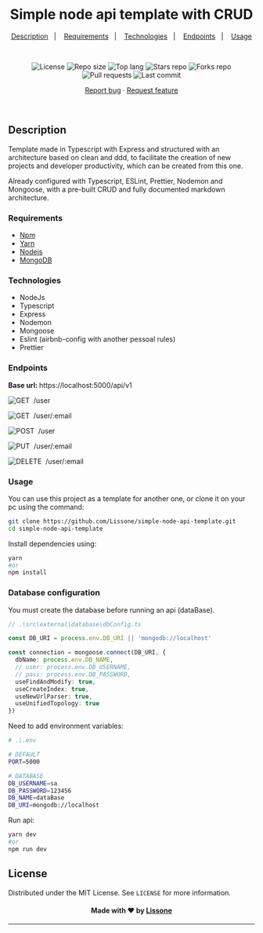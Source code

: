 <h1 align="center">
  Simple node api template with CRUD
</h1>

<p align="center">
  <a href="#description">Description</a>&nbsp;&nbsp;&nbsp;|&nbsp;&nbsp;&nbsp;
  <a href="#requirements">Requirements</a>&nbsp;&nbsp;&nbsp;|&nbsp;&nbsp;&nbsp;
  <a href="#technologies">Technologies</a>&nbsp;&nbsp;&nbsp;|&nbsp;&nbsp;&nbsp;
  <a href="#endpoints">Endpoints</a>&nbsp;&nbsp;&nbsp;|&nbsp;&nbsp;&nbsp;
  <a href="#usage">Usage</a>
</p>
<br />
<p align="center">
  <img src="https://img.shields.io/static/v1?label=license&message=MIT" alt="License">
  <img src="https://img.shields.io/github/repo-size/Lissone/simple-node-api-template" alt="Repo size" />
  <img src="https://img.shields.io/github/languages/top/Lissone/simple-node-api-template" alt="Top lang" />
  <img src="https://img.shields.io/github/stars/Lissone/simple-node-api-template" alt="Stars repo" />
  <img src="https://img.shields.io/github/forks/Lissone/simple-node-api-template" alt="Forks repo" />
  <img src="https://img.shields.io/github/issues-pr/Lissone/simple-node-api-template" alt="Pull requests" >
  <img src="https://img.shields.io/github/last-commit/Lissone/simple-node-api-template" alt="Last commit" />
</p>

<p align="center">
  <a href="https://github.com/Lissone/simple-node-api-template/issues">Report bug</a>
  ·
  <a href="https://github.com/Lissone/simple-node-api-template/issues">Request feature</a>
</p>

<br />

## Description

Template made in Typescript with Express and structured with an architecture based on clean and ddd, to facilitate the creation of new projects and developer productivity, which can be created from this one.

Already configured with Typescript, ESLint, Prettier, Nodemon and Mongoose, with a pre-built CRUD and fully documented markdown architecture.

### Requirements

- [Npm](https://www.npmjs.com/)
- [Yarn](https://yarnpkg.com/)
- [Nodejs](https://nodejs.org/en/)
- [MongoDB](https://docs.mongodb.com/manual/installation/)

### Technologies

- NodeJs
- Typescript
- Express
- Nodemon
- Mongoose
- Eslint (airbnb-config with another pessoal rules)
- Prettier

### Endpoints

<strong>Base url: </strong>https://localhost:5000/api/v1

![GET](https://img.shields.io/badge/-GET-70BB60?style=for-the-badge)&nbsp;
/user

![GET](https://img.shields.io/badge/-GET-70BB60?style=for-the-badge)&nbsp;
/user/:email

![POST](https://img.shields.io/badge/-POST-2991B8?style=for-the-badge)&nbsp;
/user

![PUT](https://img.shields.io/badge/-PUT-99768C?style=for-the-badge)&nbsp;
/user/:email

![DELETE](https://img.shields.io/badge/-DELETE-DF807E?style=for-the-badge)&nbsp;
/user/:email

### Usage

You can use this project as a template for another one, or clone it on your pc using the command:

```bash
git clone https://github.com/Lissone/simple-node-api-template.git
cd simple-node-api-template
```

Install dependencies using:

```bash
yarn
#or
npm install
```

### Database configuration

You must create the database before running an api (dataBase).

```typescript
// .\src\external\database\dbConfig.ts

const DB_URI = process.env.DB_URI || 'mongodb://localhost'

const connection = mongoose.connect(DB_URI, {
  dbName: process.env.DB_NAME,
  // user: process.env.DB_USERNAME,
  // pass: process.env.DB_PASSWORD,
  useFindAndModify: true,
  useCreateIndex: true,
  useNewUrlParser: true,
  useUnifiedTopology: true
})
```

Need to add environment variables:

```bash
# .\.env

# DEFAULT
PORT=5000

# DATABASE
DB_USERNAME=sa
DB_PASSWORD=123456
DB_NAME=dataBase
DB_URI=mongodb://localhost
```

Run api:

```bash
yarn dev
#or
npm run dev
```

## License

Distributed under the MIT License. See `LICENSE` for more information.

<h4 align="center">
  Made with ❤️ by <a href="https://github.com/Lissone" target="_blank">Lissone</a>
</h4>

<hr />
